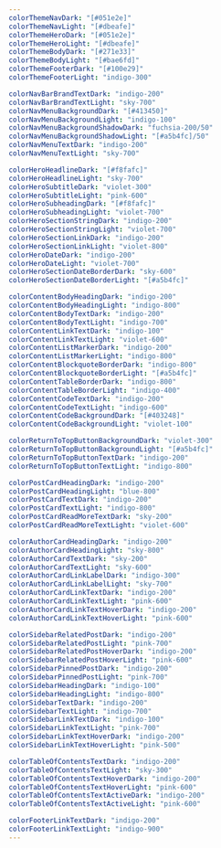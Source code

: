 ```yaml
---
colorThemeNavDark: "[#051e2e]"
colorThemeNavLight: "[#dbeafe]"
colorThemeHeroDark: "[#051e2e]"
colorThemeHeroLight: "[#dbeafe]"
colorThemeBodyDark: "[#271e33]"
colorThemeBodyLight: "[#bae6fd]"
colorThemeFooterDark: "[#100e29]"
colorThemeFooterLight: "indigo-300"

colorNavBarBrandTextDark: "indigo-200"
colorNavBarBrandTextLight: "sky-700"
colorNavMenuBackgroundDark: "[#413450]"
colorNavMenuBackgroundLight: "indigo-100"
colorNavMenuBackgroundShadowDark: "fuchsia-200/50"
colorNavMenuBackgroundShadowLight: "[#a5b4fc]/50"
colorNavMenuTextDark: "indigo-200"
colorNavMenuTextLight: "sky-700"

colorHeroHeadlineDark: "[#f8fafc]"
colorHeroHeadlineLight: "sky-700"
colorHeroSubtitleDark: "violet-300"
colorHeroSubtitleLight: "pink-600"
colorHeroSubheadingDark: "[#f8fafc]"
colorHeroSubheadingLight: "violet-700"
colorHeroSectionStringDark: "indigo-200"
colorHeroSectionStringLight: "violet-700"
colorHeroSectionLinkDark: "indigo-200"
colorHeroSectionLinkLight: "violet-800"
colorHeroDateDark: "indigo-200"
colorHeroDateLight: "violet-700"
colorHeroSectionDateBorderDark: "sky-600"
colorHeroSectionDateBorderLight: "[#a5b4fc]"

colorContentBodyHeadingDark: "indigo-200"
colorContentBodyHeadingLight: "indigo-800"
colorContentBodyTextDark: "indigo-200"
colorContentBodyTextLight: "indigo-700"
colorContentLinkTextDark: "indigo-100"
colorContentLinkTextLight: "violet-600"
colorContentListMarkerDark: "indigo-200"
colorContentListMarkerLight: "indigo-800"
colorContentBlockquoteBorderDark: "indigo-800"
colorContentBlockquoteBorderLight: "[#a5b4fc]"
colorContentTableBorderDark: "indigo-800"
colorContentTableBorderLight: "indigo-400"
colorContentCodeTextDark: "indigo-200"
colorContentCodeTextLight: "indigo-600"
colorContentCodeBackgroundDark: "[#403248]"
colorContentCodeBackgroundLight: "violet-100"

colorReturnToTopButtonBackgroundDark: "violet-300"
colorReturnToTopButtonBackgroundLight: "[#a5b4fc]"
colorReturnToTopButtonTextDark: "indigo-200"
colorReturnToTopButtonTextLight: "indigo-800"

colorPostCardHeadingDark: "indigo-200"
colorPostCardHeadingLight: "blue-800"
colorPostCardTextDark: "indigo-200"
colorPostCardTextLight: "indigo-800"
colorPostCardReadMoreTextDark: "sky-200"
colorPostCardReadMoreTextLight: "violet-600"

colorAuthorCardHeadingDark: "indigo-200"
colorAuthorCardHeadingLight: "sky-800"
colorAuthorCardTextDark: "sky-200"
colorAuthorCardTextLight: "sky-600"
colorAuthorCardLinkLabelDark: "indigo-300"
colorAuthorCardLinkLabelLight: "sky-700"
colorAuthorCardLinkTextDark: "indigo-200"
colorAuthorCardLinkTextLight: "pink-600"
colorAuthorCardLinkTextHoverDark: "indigo-200"
colorAuthorCardLinkTextHoverLight: "pink-600"

colorSidebarRelatedPostDark: "indigo-200"
colorSidebarRelatedPostLight: "pink-700"
colorSidebarRelatedPostHoverDark: "indigo-200"
colorSidebarRelatedPostHoverLight: "pink-600"
colorSidebarPinnedPostDark: "indigo-200"
colorSidebarPinnedPostLight: "pink-700"
colorSidebarHeadingDark: "indigo-100"
colorSidebarHeadingLight: "indigo-800"
colorSidebarTextDark: "indigo-200"
colorSidebarTextLight: "indigo-700"
colorSidebarLinkTextDark: "indigo-100"
colorSidebarLinkTextLight: "pink-700"
colorSidebarLinkTextHoverDark: "indigo-200"
colorSidebarLinkTextHoverLight: "pink-500"

colorTableOfContentsTextDark: "indigo-200"
colorTableOfContentsTextLight: "sky-300"
colorTableOfContentsTextHoverDark: "indigo-200"
colorTableOfContentsTextHoverLight: "pink-600"
colorTableOfContentsTextActiveDark: "indigo-200"
colorTableOfContentsTextActiveLight: "pink-600"

colorFooterLinkTextDark: "indigo-200"
colorFooterLinkTextLight: "indigo-900"
---
```

